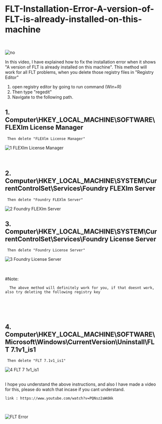 # FLT-Installation-Error-A-version-of-FLT-is-already-installed-on-this-machine
<br>

![no](https://user-images.githubusercontent.com/65713157/132124051-98ae23eb-863c-416e-be30-dd1b69ea6cae.jpg)



In this video, I have explained how to fix the installation error when it shows "A version of FLT is already installed on this machine". 
This method will work for all FLT problems, when you delete those registry files in "Registry Editor"

1. open registry editor by going to run command (Win+R)
2. Then type "regedit"
3. Navigate to the following path. 

##   1. Computer\HKEY_LOCAL_MACHINE\SOFTWARE\FLEXlm License Manager
     Then delete "FLEXlm License Manager"
 ![1  FLEXlm License Manager](https://user-images.githubusercontent.com/65713157/132123519-da556ac5-4bff-4735-a7b1-1933f55febfd.jpg)
<br><br><br>



 
##   2. Computer\HKEY_LOCAL_MACHINE\SYSTEM\CurrentControlSet\Services\Foundry FLEXlm Server
     Then delete "Foundry FLEXlm Server"
     
![2  Foundry FLEXlm Server](https://user-images.githubusercontent.com/65713157/132123721-9d559ec3-b63b-47ba-b109-ea8699a44641.jpg)
<br>

##   3. Computer\HKEY_LOCAL_MACHINE\SYSTEM\CurrentControlSet\Services\Foundry License Server
     Then delete "Foundry License Server"
![3  Foundry License Server](https://user-images.githubusercontent.com/65713157/132123723-097b9f86-c619-4720-9113-612d3bdbbf19.jpg)
<br><br><br>

#Note:<br>

      The above method will definitely work for you, if that doesnt work, also try deleting the following registry key
<br><br><br>

##   4. Computer\HKEY_LOCAL_MACHINE\SOFTWARE\Microsoft\Windows\CurrentVersion\Uninstall\FLT 7.1v1_is1
     Then delete "FLT 7.1v1_is1"
![4  FLT 7 1v1_is1](https://user-images.githubusercontent.com/65713157/132123728-423d2777-c49d-42c9-9ee9-ba63398b096c.jpg)

<br>
   I hope you understand the above instructions, and also I have made a video for this, please do watch that incase if you cant understand. 

    link : https://www.youtube.com/watch?v=PQNsz2aWdAk
<br> 

![FLT Error](https://user-images.githubusercontent.com/65713157/132124150-0ec623b1-a0f9-4ae4-af92-951be7130436.jpg)


